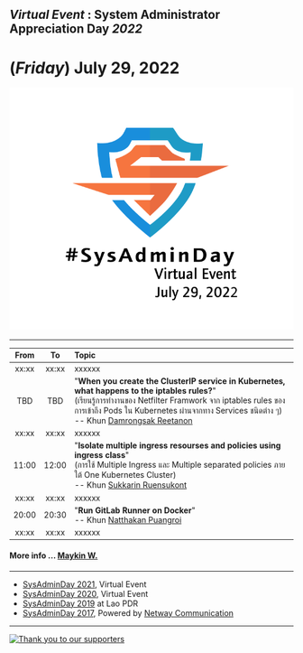 ## ***Virtual Event*** : System Administrator Appreciation Day ***2022***
# **(*Friday*) July 29, 2022**
![](../Assets/SysAdminDay-2022.png "SysAdminDay2022(#VirtualEvent, #COVID19)")


---

| From    |    To    |  Topic                                                   |
|:-------:|:--------:|:---------------------------------------------------------|
| xx:xx   |  xx:xx   | xxxxxx                                                   |
| TBD     |  TBD     | "<b>When you create the ClusterIP service in Kubernetes, what happens to the iptables rules?</b>"<br>(เรียนรู้การทำงานของ Netfilter Framwork จาก iptables rules ของการเข้าถึง Pods ใน Kubernetes ผ่านจากทาง Services ชนิดต่าง ๆ) <br>-- Khun [Damrongsak Reetanon](https://www.facebook.com/damrongsak) |
| xx:xx   |  xx:xx   | xxxxxx                                                   |
| 11:00   |  12:00   | "<b>Isolate multiple ingress resourses and policies using ingress class</b>"<br>(การใช้ Multiple Ingress และ Multiple separated policies ภายใต้ One Kubernetes Cluster) <br>-- Khun [Sukkarin Ruensukont](https://www.facebook.com/lifescompanion)                                  |
| xx:xx   |  xx:xx   | xxxxxx                                                   |
| 20:00   |  20:30   | "<b>Run GitLab Runner on Docker</b>"<br>-- Khun [Natthakan Puangroi](https://www.facebook.com/mayplepete)|
| xx:xx   |  xx:xx   | xxxxxx                                                   |


#### More info ... [Maykin W.](https://line.me/R/ti/p/%40maykin)

---

* [SysAdminDay 2021](/2021/VirtualEvent), Virtual Event
* [SysAdminDay 2020](/2020/VirtualEvent), Virtual Event
* [SysAdminDay 2019](/2019/Laos) at Lao PDR
* [SysAdminDay 2017](https://www.facebook.com/sysadminthailand/photos/?tab=album&album_id=303193886821648), Powered by [Netway Communication](https://netway.co.th/)

---

[![](https://iknexth.github.io/assets/images/logo.png "Thank you to our supporters")](https://iknex.or.th)

